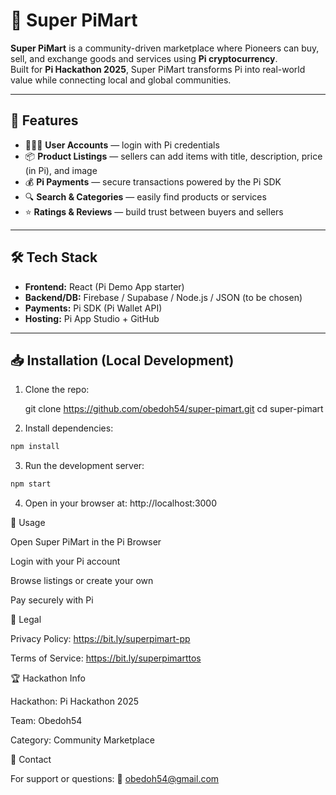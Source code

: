 # 🛒 Super PiMart

**Super PiMart** is a community-driven marketplace where Pioneers can buy, sell, and exchange goods and services using **Pi cryptocurrency**.  
Built for **Pi Hackathon 2025**, Super PiMart transforms Pi into real-world value while connecting local and global communities.  

---

## 🚀 Features
- 🧑‍🤝‍🧑 **User Accounts** — login with Pi credentials  
- 📦 **Product Listings** — sellers can add items with title, description, price (in Pi), and image  
- 💰 **Pi Payments** — secure transactions powered by the Pi SDK  
- 🔍 **Search & Categories** — easily find products or services  
- ⭐ **Ratings & Reviews** — build trust between buyers and sellers  

---

## 🛠️ Tech Stack
- **Frontend:** React (Pi Demo App starter)  
- **Backend/DB:** Firebase / Supabase / Node.js / JSON (to be chosen)  
- **Payments:** Pi SDK (Pi Wallet API)  
- **Hosting:** Pi App Studio + GitHub  

---

## 📥 Installation (Local Development)
1. Clone the repo:
   
   git clone https://github.com/obedoh54/super-pimart.git
   cd super-pimart
   
2. Install dependencies:

```bash
npm install
```


3. Run the development server:

```bash
npm start
```


4. Open in your browser at: http://localhost:3000

📱 Usage

Open Super PiMart in the Pi Browser

Login with your Pi account

Browse listings or create your own

Pay securely with Pi

📜 Legal

Privacy Policy: https://bit.ly/superpimart-pp

Terms of Service: https://bit.ly/superpimarttos

🏆 Hackathon Info

Hackathon: Pi Hackathon 2025

Team: Obedoh54

Category: Community Marketplace

📧 Contact

For support or questions:
📩 obedoh54@gmail.com
